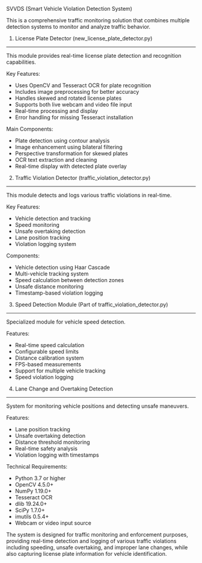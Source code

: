 SVVDS (Smart Vehicle Violation Detection System)

This is a comprehensive traffic monitoring solution that combines multiple detection systems to monitor and analyze traffic behavior.

1. License Plate Detector (new_license_plate_detector.py)
----------------------------------------------------
This module provides real-time license plate detection and recognition capabilities.

Key Features:
- Uses OpenCV and Tesseract OCR for plate recognition
- Includes image preprocessing for better accuracy
- Handles skewed and rotated license plates
- Supports both live webcam and video file input
- Real-time processing and display
- Error handling for missing Tesseract installation

Main Components:
- Plate detection using contour analysis
- Image enhancement using bilateral filtering
- Perspective transformation for skewed plates
- OCR text extraction and cleaning
- Real-time display with detected plate overlay

2. Traffic Violation Detector (traffic_violation_detector.py)
-------------------------------------------------------
This module detects and logs various traffic violations in real-time.

Key Features:
- Vehicle detection and tracking
- Speed monitoring
- Unsafe overtaking detection
- Lane position tracking
- Violation logging system

Components:
- Vehicle detection using Haar Cascade
- Multi-vehicle tracking system
- Speed calculation between detection zones
- Unsafe distance monitoring
- Timestamp-based violation logging

3. Speed Detection Module (Part of traffic_violation_detector.py)
-----------------------------------------------------------
Specialized module for vehicle speed detection.

Features:
- Real-time speed calculation
- Configurable speed limits
- Distance calibration system
- FPS-based measurements
- Support for multiple vehicle tracking
- Speed violation logging

4. Lane Change and Overtaking Detection
-----------------------------------
System for monitoring vehicle positions and detecting unsafe maneuvers.

Features:
- Lane position tracking
- Unsafe overtaking detection
- Distance threshold monitoring
- Real-time safety analysis
- Violation logging with timestamps

Technical Requirements:
- Python 3.7 or higher
- OpenCV 4.5.0+
- NumPy 1.19.0+
- Tesseract OCR
- dlib 19.24.0+
- SciPy 1.7.0+
- imutils 0.5.4+
- Webcam or video input source

The system is designed for traffic monitoring and enforcement purposes, providing real-time detection and logging of various traffic violations including speeding, unsafe overtaking, and improper lane changes, while also capturing license plate information for vehicle identification.
